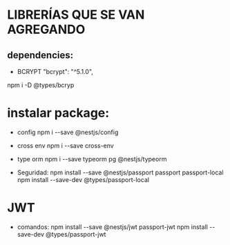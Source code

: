 # LIBRERÍAS QUE SE VAN AGREGANDO

## dependencies:
- BCRYPT
"bcrypt": "^5.1.0",

 npm i -D @types/bcryp

 # instalar package:
- config
npm i --save @nestjs/config

- cross env
npm i --save cross-env

- type orm
npm i --save typeorm pg @nestjs/typeorm

- Seguridad:
npm install --save @nestjs/passport passport passport-local
npm install --save-dev @types/passport-local

# JWT
- comandos:
npm install --save @nestjs/jwt passport-jwt
npm install --save-dev @types/passport-jwt